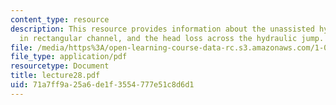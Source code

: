 ```yaml
---
content_type: resource
description: This resource provides information about the unassisted hydraulic jump
  in rectangular channel, and the head loss across the hydraulic jump.
file: /media/https%3A/open-learning-course-data-rc.s3.amazonaws.com/1-060-engineering-mechanics-ii-spring-2006/71a7ff9a25a6de1f3554777e51c8d6d1_lecture28.pdf
file_type: application/pdf
resourcetype: Document
title: lecture28.pdf
uid: 71a7ff9a-25a6-de1f-3554-777e51c8d6d1
---
```

